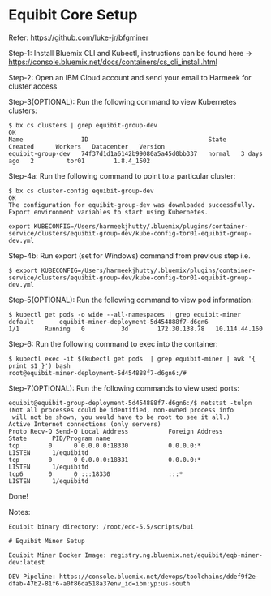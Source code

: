 # Equibit Core Setup

Refer: https://github.com/luke-jr/bfgminer

Step-1: Install Bluemix CLI and Kubectl, instructions can be found here -> https://console.bluemix.net/docs/containers/cs_cli_install.html

Step-2: Open an IBM Cloud account and send your email to Harmeek for cluster access

Step-3(OPTIONAL): Run the following command to view Kubernetes clusters:
```
$ bx cs clusters | grep equibit-group-dev
OK
Name                ID                                 State    Created      Workers   Datacenter   Version     
equibit-group-dev   74f37d1d1a6142b99080a5a45d0bb337   normal   3 days ago   2         tor01        1.8.4_1502   
```
Step-4a: Run the following command to point to.a particular cluster:
```
$ bx cs cluster-config equibit-group-dev   
OK
The configuration for equibit-group-dev was downloaded successfully. Export environment variables to start using Kubernetes.

export KUBECONFIG=/Users/harmeekjhutty/.bluemix/plugins/container-service/clusters/equibit-group-dev/kube-config-tor01-equibit-group-dev.yml
```
Step-4b: Run export (set for Windows) command from previous step i.e.
```
$ export KUBECONFIG=/Users/harmeekjhutty/.bluemix/plugins/container-service/clusters/equibit-group-dev/kube-config-tor01-equibit-group-dev.yml
```
Step-5(OPTIONAL): Run the following command to view pod information:
```
$ kubectl get pods -o wide --all-namespaces | grep equibit-miner
default       equibit-miner-deployment-5d454888f7-d6gn6                         1/1       Running   0          3d        172.30.138.78   10.114.44.160
```
Step-6: Run the following command to exec into the container:
```
$ kubectl exec -it $(kubectl get pods  | grep equibit-miner | awk '{ print $1 }') bash
root@equibit-miner-deployment-5d454888f7-d6gn6:/#
```

Step-7(OPTIONAL): Run the following commands to view used ports:
```
equibit@equibit-group-deployment-5d454888f7-d6gn6:/$ netstat -tulpn
(Not all processes could be identified, non-owned process info
 will not be shown, you would have to be root to see it all.)
Active Internet connections (only servers)
Proto Recv-Q Send-Q Local Address           Foreign Address         State       PID/Program name
tcp        0      0 0.0.0.0:18330           0.0.0.0:*               LISTEN      1/equibitd      
tcp        0      0 0.0.0.0:18331           0.0.0.0:*               LISTEN      1/equibitd      
tcp6       0      0 :::18330                :::*                    LISTEN      1/equibitd
```
Done!

Notes:
```
Equibit binary directory: /root/edc-5.5/scripts/bui

# Equibit Miner Setup

Equibit Miner Docker Image: registry.ng.bluemix.net/equibit/eqb-miner-dev:latest

DEV Pipeline: https://console.bluemix.net/devops/toolchains/ddef9f2e-dfab-47b2-81f6-a0f86da518a3?env_id=ibm:yp:us-south
